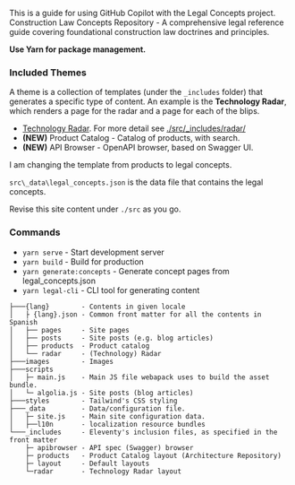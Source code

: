 This is a guide for using GitHub Copilot with the Legal Concepts project.
Construction Law Concepts Repository - A comprehensive legal reference guide covering foundational construction law doctrines and principles.

**Use Yarn for package management.**

### Included Themes

A theme is a collection of templates (under the `_includes` folder) that generates a specific type of content. An example is the **Technology Radar**, which renders a page for the radar and a page for each of the blips.

- [Technology Radar](https://www.thoughtworks.com/radar). For more detail see [./src/\_includes/radar/](./src/_includes/radar/)
- **(NEW)** Product Catalog - Catalog of products, with search.
- **(NEW)** API Browser - OpenAPI browser, based on Swagger UI.

I am changing the template from products to legal concepts.

`src\_data\legal_concepts.json` is the data file that contains the legal concepts.

Revise this site content under `./src` as you go.

### Commands

- `yarn serve` - Start development server
- `yarn build` - Build for production
- `yarn generate:concepts` - Generate concept pages from legal_concepts.json
- `yarn legal-cli` - CLI tool for generating content

```
├───{lang}        - Contents in given locale
│   ├ {lang}.json - Common front matter for all the contents in Spanish
│   ├── pages     - Site pages
│   ├── posts     - Site posts (e.g. blog articles)
│   ├── products  - Product catalog
│   └── radar     - (Technology) Radar
├───images        - Images
├───scripts
│   ├─ main.js    - Main JS file webapack uses to build the asset bundle.
│   └─ algolia.js - Site posts (blog articles)
├───styles        - Tailwind's CSS styling
├───_data         - Data/configuration file.
│   ├─ site.js    - Main site configuration data.
│   ├──l10n       - localization resource bundles
└───_includes     - Eleventy's inclusion files, as specified in the front matter
    ├─ apibrowser - API spec (Swagger) browser
    ├─ products   - Product Catalog layout (Architecture Repository)
    ├─ layout     - Default layouts
    └─radar       - Technology Radar layout
```
